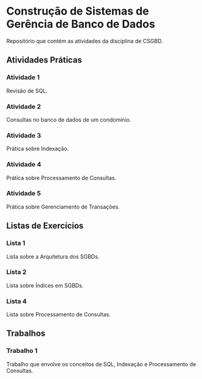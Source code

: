 # Construção de Sistemas de Gerência de Banco de Dados

Repositório que contém as atividades da disciplina de CSGBD.

## Atividades Práticas

### Atividade 1

Revisão de SQL.

### Atividade 2 

Consultas no banco de dados de um condomínio.

### Atividade 3

Prática sobre Indexação.

### Atividade 4 

Prática sobre Processamento de Consultas.

### Atividade 5

Prática sobre Gerenciamento de Transações.

## Listas de Exercícios

### Lista 1

Lista sobre a Arquitetura dos SGBDs.

### Lista 2

Lista sobre Índices em SGBDs.

### Lista 4

Lista sobre Processamento de Consultas.

## Trabalhos

### Trabalho 1

Trabalho que envolve os conceitos de SQL, Indexação e Processamento de Consultas.
